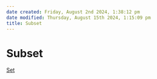 ```yaml
---  
date created: Friday, August 2nd 2024, 1:38:12 pm  
date modified: Thursday, August 15th 2024, 1:15:09 pm  
title: Subset  
---  
```

# Subset  
[Set](./Set.md)
